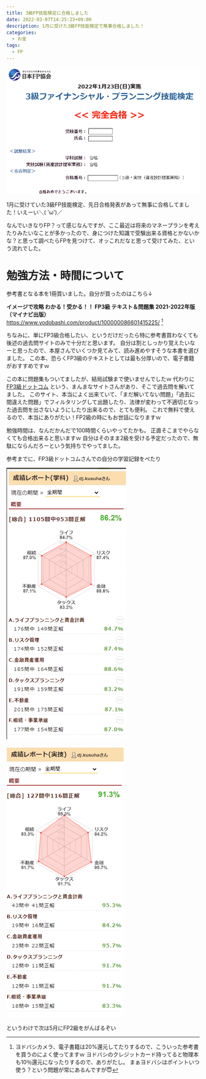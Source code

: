 ```yaml
---
title: 3級FP技能検定に合格しました
date: 2022-03-07T14:25:23+09:00
description: 1月に受けた3級FP技能検定で無事合格しました！
categories:
  - お金
tags: 
  - FP
---
```


![いえーい](feature.png)

1月に受けていた3級FP技能検定、先日合格発表があって無事に合格してました！いえーい＼( 'ω')／

<!--more-->

なんでいきなりFP？って感じなんですが、ここ最近は将来のマネープランを考えたりみたいなことが多かったので、身につけた知識で受験出来る資格とかないかな？と思って調べたらFPを見つけて、オッこれだなと思って受けてみた、という流れでした。

# 勉強方法・時間について

参考書となる本を1冊買いました。自分が買ったのはこちら↓

**イメージで攻略 わかる！受かる！！ FP3級 テキスト＆問題集 2021-2022年版（マイナビ出版）**
https://www.yodobashi.com/product/100000086601415225/ [^yodobashi_ebook]

ちなみに、単にFP3級合格したい、というだけだったら特に参考書買わなくても後述の過去問サイトのみで十分だと思います。
自分は割としっかり覚えたいなーと思ったので、本屋さんでいくつか見てみて、読み進めやすそうな本書を選びました。
この本、恐らくFP3級のテキストとしては最も分厚いので、電子書籍がおすすめですｗ

この本に問題集もついてましたが、結局試験まで使いませんでしたｗ
代わりに [FP3級ドットコム](https://fp3-siken.com/) という、まんまなサイトさんがあり、そこで過去問を解いてました。
このサイト、本当によく出来ていて、「まだ解いてない問題」「過去に間違えた問題」でフィルタリングして出題したり、法律が変わって不適切となった過去問を出さないようにしたり出来るので、とても便利。
これで無料で使えるので、本当にありがたい！FP2級の時にもお世話になりますｗ

勉強時間は、なんだかんだで100時間くらいやってたかも。
正直そこまでやらなくても合格出来ると思いますｗ
自分はそのまま2級を受ける予定だったので、無駄にならんだろーという気持ちでやってました。

参考までに、FP3級ドットコムさんでの自分の学習記録をぺたり

![FP3級ドットコムさんでの成績レポート(学科)](2022-03-07-14-58-50.png)

![FP3級ドットコムさんでの成績レポート(実技)](2022-03-07-15-03-45.png)

というわけで次は5月にFP2級をがんばるぞい

[^yodobashi_ebook]: ヨドバシカメラ、電子書籍は20%還元してたりするので、こういった参考書を買うのによく使ってますｗ
ヨドバシのクレジットカード持ってると物理本も10％還元になったりするので、ありがたし。
まぁヨドバシはポイントいつ使う？という問題が常にあるんですが😇